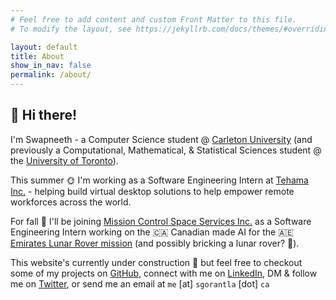 ```yaml
---
# Feel free to add content and custom Front Matter to this file.
# To modify the layout, see https://jekyllrb.com/docs/themes/#overriding-theme-defaults

layout: default
title: About
show_in_nav: false
permalink: /about/
---
```


## :wave: Hi there!

I'm Swapneeth - a Computer Science student @ [Carleton University](https://carleton.ca/) (and previously a Computational, Mathematical, & Statistical Sciences student @ the [University of Toronto](https://utoronto.ca/)).  

This summer :sun_with_face: I'm working as a Software Engineering Intern at [Tehama Inc.](https://tehama.io) -  helping build virtual desktop solutions to help empower remote workforces across the world.  

For fall :maple_leaf: I'll be joining [Mission Control Space Services Inc.](https://missioncontrolspaceservices.com/) as a Software Engineering Intern working on the :canada: Canadian made AI for the :united_arab_emirates: [Emirates Lunar Rover mission](https://missioncontrolspaceservices.com/projects/emirates-lunar-mission/) (and possibly bricking a lunar rover? :eyes:).  

This website's currently under construction :construction: but feel free to checkout some of my projects on [GitHub](https://github.com/dodeca12), connect with me on [LinkedIn](https://linkedin.com/in/swapneeth-gorantla), DM & follow me on [Twitter](https://twitter.com/dodecaTwelve), or send me an email at `me` [at] `sgorantla` [dot] `ca`  